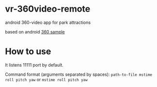 # vr-360video-remote
android 360-video app for park attractions

based on android [360 sample](https://developers.google.com/vr/android/samples/video360)

# How to use

It listens 11111 port by default.

Command format (arguments separated by spaces):
`path-to-file mstime roll pitch yaw` or `mstime roll pitch yaw`
